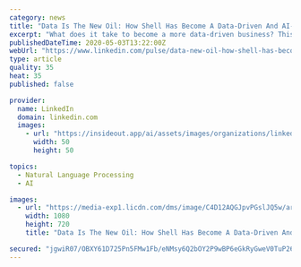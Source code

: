 ```yaml
---
category: news
title: "Data Is The New Oil: How Shell Has Become A Data-Driven And AI-Enabled Business"
excerpt: "What does it take to become a more data-driven business? This is a question that every organization, not just tech companies, needs to grapple with, or they will falter in the future. One of my customers is Shell – a company that is doing a great job of becoming more data-driven."
publishedDateTime: 2020-05-03T13:22:00Z
webUrl: "https://www.linkedin.com/pulse/data-new-oil-how-shell-has-become-data-driven-ai-enabled-bernard-marr"
type: article
quality: 35
heat: 35
published: false

provider:
  name: LinkedIn
  domain: linkedin.com
  images:
    - url: "https://insideout.app/ai/assets/images/organizations/linkedin.com-50x50.jpg"
      width: 50
      height: 50

topics:
  - Natural Language Processing
  - AI

images:
  - url: "https://media-exp1.licdn.com/dms/image/C4D12AQGJpvPGslJQ5w/article-cover_image-shrink_720_1280/0?e=1594252800&v=beta&t=8Te70QRcbvgA0ztcf48pTIARikFz9Zgtkk2s_ymrn20"
    width: 1080
    height: 720
    title: "Data Is The New Oil: How Shell Has Become A Data-Driven And AI-Enabled Business"

secured: "jgwiR07/OBXY61D725Pn5FMw1Fb/eNMsy6Q2bOY2P9wBP6eGkRyGweV0TuP26UrYQdgkZTtAWQlSuDkNMlMCbPbWdRygNA8d5w/S219QNjCNfoydcBo2TzTJLb4PQvlrYYZ5MwQ6RH7ikEl1IpceU2VJNTHaEhZWHODvXUfosd4UMi5c6i+4hRyn4NhSgT3/MJzzw79uSQRNygqHBK0Sxtr3gUc9n2UxJ9bwDLYWU6xzte/ShiVVd4OYwQlpQEaawq1gVoGjQo57SzgfkSfxMB4ffktz/IQnkiFYZ2TFZBt47+dD1uNP7ecz1KtnQRM03FVrAhTvAHgYQckKeAsYaxkktm88UKXIkA/0aD0bvHJ/Vb69zfkRSJr1SvZCUEKF9URiHgnK7eY474REEdEsyQ4s5Qp4Avv4QMnneegDnK61QYTVHbZxjFbllVBj0uaX/hRZT7Qj9TdvoWsxdZzYYshpgSXUwYV5d6V0xqtY9LE=;UDexsJyzE9cgKFRfJp6iaQ=="
---
```


